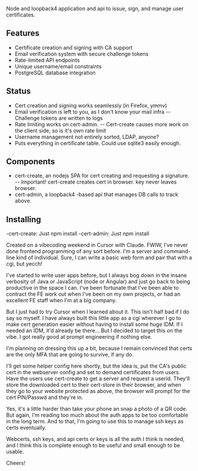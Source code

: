 Node and loopback4 application and api to issue, sign, and manage user certificates.


## Features
- Certificate creation and signing with CA support
- Email verification system with secure challenge tokens
- Rate-limited API endpoints
- Unique username/email constraints
- PostgreSQL database integration

## Status
- Cert creation and signing works seamlessly (in Firefox, ymmv)
- Email verification is left to you, as I don't know your mail infra
-- Challenge tokens are written to logs
- Rate limiting works on cert-admin.
-- Cert-create causes more work on the client side, so is it's own rate limit
- Username management not entirely sorted, LDAP, anyone?
- Puts everything in certificate table.  Could use sqlite3 easily enough.

## Components
- cert-create, an nodejs SPA for cert creating and requesting a signature.
-- Important!  cert-create creates cert in browser.  key never leaves browser.
- cert-admin, a loopback4 -based api that manages DB calls to track above.

## Installing
-cert-create:  Just npm install
-cert-admin:   Just npm install

Created on a vibecoding weekend in Cursor with Claude.
FWIW, I've never done frontend programming of any sort before.
I'm a server and command-line kind of individual.  Sure, I can
write a basic web form and pair that with a cgi, but yecch!

I've started to write user apps before, but I always bog down
in the insane verbosity of Java or JavaScript (node or Angular)
and just go back to being productive in the space I can.  I've
been fortunate that I've been able to contract the FE work out
when I've been on my own projects, or had an excellent FE staff
when I'm at a big company.

But I just had to try Cursor when I learned about it.  This isn't
half bad if I do say so myself.  I have always built this little
app as a cgi wherever I go to make cert generation easier without
having to install some huge IDM. If I needed an IDM, it'd already
be there...  But I decided to target this on the vibe.  I got 
really good at prompt engineering if nothing else.

I'm planning on dressing this up a bit, because I remain convinced
that certs are the only MFA that are going to survive, if any do.

I'll get some helper config here shortly, but the idea is, put
the CA's public cert in the webserver config and set to demand 
certificates from users.  Have the users use cert-create to get
a server and request a userid.  They'll store the downloaded cert
to their cert-store in their browser, and when they go to your
website protected as above, the browser will prompt for the cert 
PIN/Passwd and they're in.

Yes, it's a little harder than take your phone an snap a photo
of a QR code.  But again, I'm reading too much about the auth apps
to be too comfortable in the long term.  And to that, I'm going
to use this to manage ssh keys as certs eventually.

Webcerts, ssh keys, and api certs or keys is all the auth I think
is needed, and I think this is complete enough to be useful and 
small enough to be usable.

Cheers!
